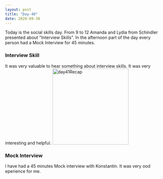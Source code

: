 ```yaml
---
layout: post
title: "Day-40"
date: 2020-09-30
---
```

Today is the social skills day. From 9 to 12 Amanda and Lydia from Schindler presented about "Interview Skills". In the afternoon part of the day  every person had a Mock Interview for 45 minutes.



<h3> Interview Skill </h3>
It was very valuable to hear something about interview skills. It was very interesting and helpful.


<img src="/Images/interviewSkills40.png" alt="day41Recap" height="250">



<h3> Mock Interview </h3>
I have had a 45 minutes Mock interview with Konstantin. It was very ood eperience for me.

